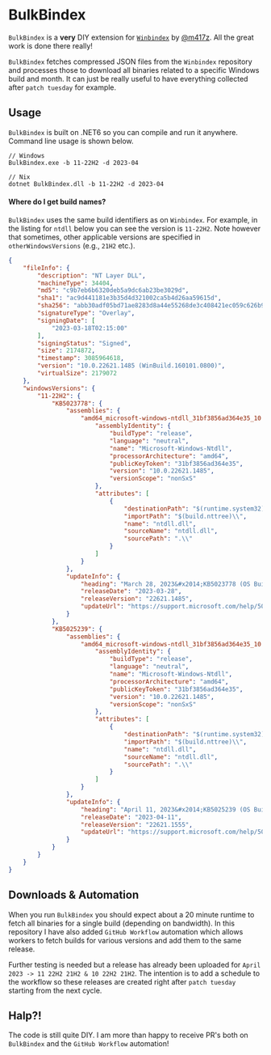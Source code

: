# BulkBindex

`BulkBindex` is a **very** DIY extension for [`Winbindex`](https://winbindex.m417z.com/) by [@m417z](https://twitter.com/m417z). All the great work is done there really!

`BulkBindex` fetches compressed JSON files from the `Winbindex` repository and processes those to download all binaries related to a specific Windows build and month. It can just be really useful to have everything collected after `patch tuesday` for example.

## Usage

`BulkBindex` is built on .NET6 so you can compile and run it anywhere. Command line usage is shown below.

```
// Windows
BulkBindex.exe -b 11-22H2 -d 2023-04

// Nix
dotnet BulkBindex.dll -b 11-22H2 -d 2023-04
```

#### Where do I get build names?

`BulkBindex` uses the same build identifiers as on `Winbindex`. For example, in the listing for `ntdll` below you can see the version is `11-22H2`. Note however that sometimes, other applicable versions are specified in `otherWindowsVersions` (e.g., `21H2` etc.).

```json
{
    "fileInfo": {
        "description": "NT Layer DLL",
        "machineType": 34404,
        "md5": "c9b7eb6b6320deb5a9dc6ab23be3029d",
        "sha1": "ac9d441181e3b35d4d321002ca5b4d26aa59615d",
        "sha256": "abb30adf05bd71ae8283d8a44e55268de3c408421ec059c626b92b9168adc0f9",
        "signatureType": "Overlay",
        "signingDate": [
            "2023-03-18T02:15:00"
        ],
        "signingStatus": "Signed",
        "size": 2174872,
        "timestamp": 3085964618,
        "version": "10.0.22621.1485 (WinBuild.160101.0800)",
        "virtualSize": 2179072
    },
    "windowsVersions": {
        "11-22H2": {
            "KB5023778": {
                "assemblies": {
                    "amd64_microsoft-windows-ntdll_31bf3856ad364e35_10.0.22621.1485_none_38c42af777bdcc16": {
                        "assemblyIdentity": {
                            "buildType": "release",
                            "language": "neutral",
                            "name": "Microsoft-Windows-Ntdll",
                            "processorArchitecture": "amd64",
                            "publicKeyToken": "31bf3856ad364e35",
                            "version": "10.0.22621.1485",
                            "versionScope": "nonSxS"
                        },
                        "attributes": [
                            {
                                "destinationPath": "$(runtime.system32)\\",
                                "importPath": "$(build.nttree)\\",
                                "name": "ntdll.dll",
                                "sourceName": "ntdll.dll",
                                "sourcePath": ".\\"
                            }
                        ]
                    }
                },
                "updateInfo": {
                    "heading": "March 28, 2023&#x2014;KB5023778 (OS Build 22621.1485) Preview",
                    "releaseDate": "2023-03-28",
                    "releaseVersion": "22621.1485",
                    "updateUrl": "https://support.microsoft.com/help/5023778"
                }
            },
            "KB5025239": {
                "assemblies": {
                    "amd64_microsoft-windows-ntdll_31bf3856ad364e35_10.0.22621.1485_none_38c42af777bdcc16": {
                        "assemblyIdentity": {
                            "buildType": "release",
                            "language": "neutral",
                            "name": "Microsoft-Windows-Ntdll",
                            "processorArchitecture": "amd64",
                            "publicKeyToken": "31bf3856ad364e35",
                            "version": "10.0.22621.1485",
                            "versionScope": "nonSxS"
                        },
                        "attributes": [
                            {
                                "destinationPath": "$(runtime.system32)\\",
                                "importPath": "$(build.nttree)\\",
                                "name": "ntdll.dll",
                                "sourceName": "ntdll.dll",
                                "sourcePath": ".\\"
                            }
                        ]
                    }
                },
                "updateInfo": {
                    "heading": "April 11, 2023&#x2014;KB5025239 (OS Build 22621.1555)",
                    "releaseDate": "2023-04-11",
                    "releaseVersion": "22621.1555",
                    "updateUrl": "https://support.microsoft.com/help/5025239"
                }
            }
        }
    }
}
```

## Downloads & Automation

When you run `BulkBindex` you should expect about a 20 minute runtime to fetch all binaries for a single build (depending on bandwidth). In this repository I have also added `GitHub Workflow` automation which allows workers to fetch builds for various versions and add them to the same release.

Further testing is needed but a release has already been uploaded for `April 2023 -> 11 22H2 21H2 & 10 22H2 21H2`. The intention is to add a schedule to the workflow so these releases are created right after `patch tuesday` starting from the next cycle.

## Halp?!

The code is still quite DIY. I am more than happy to receive PR's both on `BulkBindex` and the `GitHub Workflow` automation!